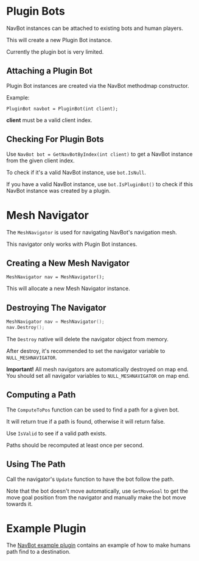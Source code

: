 # Plugin Bots

NavBot instances can be attached to existing bots and human players.

This will create a new Plugin Bot instance.

Currently the plugin bot is very limited.

## Attaching a Plugin Bot

Plugin Bot instances are created via the NavBot methodmap constructor.

Example:

`PluginBot navbot = PluginBot(int client);`

**client** must be a valid client index.

## Checking For Plugin Bots

Use `NavBot bot = GetNavBotByIndex(int client)` to get a NavBot instance from the given client index.

To check if it's a valid NavBot instance, use `bot.IsNull`.

If you have a valid NavBot instance, use `bot.IsPluginBot()` to check if this NavBot instance was created by a plugin.

# Mesh Navigator

The `MeshNavigator` is used for navigating NavBot's navigation mesh.

This navigator only works with Plugin Bot instances.

## Creating a New Mesh Navigator

`MeshNavigator nav = MeshNavigator();`

This will allocate a new Mesh Navigator instance.

## Destroying The Navigator

```cpp
MeshNavigator nav = MeshNavigator();
nav.Destroy();
```

The `Destroy` native will delete the navigator object from memory.

After destroy, it's recommended to set the navigator variable to `NULL_MESHNAVIGATOR`.

**Important!** All mesh navigators are automatically destroyed on map end. You should set all navigator variables to `NULL_MESHNAVIGATOR` on map end.

## Computing a Path

The `ComputeToPos` function can be used to find a path for a given bot.

It will return true if a path is found, otherwise it will return false.

Use `IsValid` to see if a valid path exists.

Paths should be recomputed at least once per second.

## Using The Path

Call the navigator's `Update` function to have the bot follow the path.

Note that the bot doesn't move automatically, use `GetMoveGoal` to get the move goal position from the navigator and manually make the bot move towards it.


# Example Plugin

The [NavBot example plugin] contains an example of how to make humans path find to a destination.


[NavBot example plugin]: https://github.com/caxanga334/NavBot/blob/main/scripting/navbot_example.sp